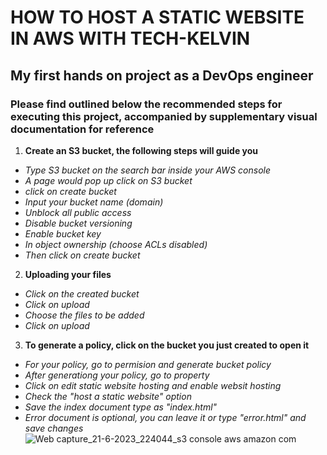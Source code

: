 # HOW TO HOST A STATIC WEBSITE IN AWS WITH TECH-KELVIN #
## My first hands on project as a DevOps engineer ##

### Please find outlined below the recommended steps for executing this project, accompanied by supplementary visual documentation for reference ###

1. **Create an S3 bucket, the following steps will guide you**
+ *Type S3 bucket on the search bar inside your AWS console*
+ *A page would pop up click on S3 bucket*
+ *click on create bucket*
+ *Input your bucket name (domain)*
+ *Unblock all public access*
+ *Disable bucket versioning*
+ *Enable bucket key*
+ *In object ownership (choose ACLs disabled)*
+ *Then click on create bucket*

2. **Uploading your files**
+ *Click on the created bucket*
+ *Click on upload*
+ *Choose the files to be added*
+ *Click on upload*
  
3. **To generate a policy, click on the bucket you just created to open it**
+ *For your policy, go to permision and generate bucket policy*
+ *After generationg your policy, go to property*
+ *Click on edit static website hosting and enable websit hosting*
+ *Check the "host a static website" option*
+ *Save the index document type as "index.html"*
+ *Error document is optional, you can leave it or type "error.html" and save changes*
![Web capture_21-6-2023_224044_s3 console aws amazon com](https://github.com/kelvind627/Class-Project/assets/136044631/888207c0-c99a-437d-861e-b697de0ec52d)




